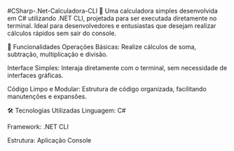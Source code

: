 #CSharp-.Net-Calculadora-CLI
🧮 Uma calculadora simples desenvolvida em C# utilizando .NET CLI, projetada para ser executada diretamente no terminal. Ideal para desenvolvedores e entusiastas que desejam realizar cálculos rápidos sem sair do console.

🚀 Funcionalidades
Operações Básicas: Realize cálculos de soma, subtração, multiplicação e divisão.

Interface Simples: Interaja diretamente com o terminal, sem necessidade de interfaces gráficas.

Código Limpo e Modular: Estrutura de código organizada, facilitando manutenções e expansões.

🛠️ Tecnologias Utilizadas
Linguagem: C#

Framework: .NET CLI

Estrutura: Aplicação Console
